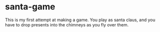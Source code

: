 # santa-game

This is my first attempt at making a game. You play as santa claus, and you have to drop presents into the chimneys as you fly over them.

